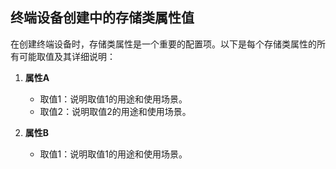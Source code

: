 ## 终端设备创建中的存储类属性值

在创建终端设备时，存储类属性是一个重要的配置项。以下是每个存储类属性的所有可能取值及其详细说明：

1. **属性A**
   - 取值1：说明取值1的用途和使用场景。
   - 取值2：说明取值2的用途和使用场景。

2. **属性B**
   - 取值1：说明取值1的用途和使用场景。